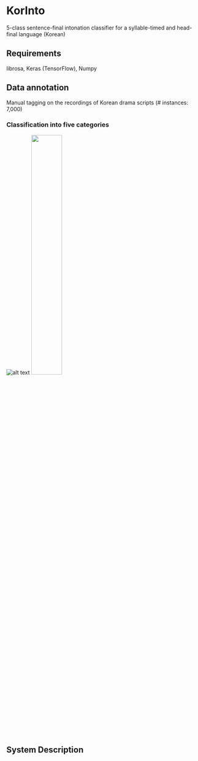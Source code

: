 # KorInto
5-class sentence-final intonation classifier for a syllable-timed and head-final language (Korean)

## Requirements
librosa, Keras (TensorFlow), Numpy

## Data annotation
Manual tagging on the recordings of Korean drama scripts (# instances: 7,000)
### Classification into five categories
![alt text](https://github.com/warnikchow/korinto/blob/master/fig2.png) <img src="image" width="40%">

## System Description
